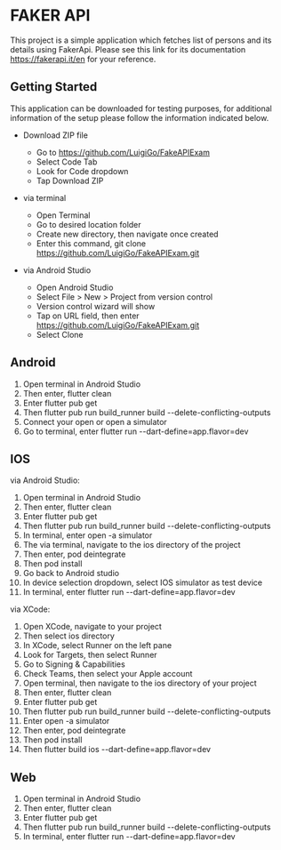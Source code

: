 # FAKER API

This project is a simple application which fetches list of persons and its details using FakerApi.
Please see this link for its documentation https://fakerapi.it/en for your reference.

## Getting Started
This application can be downloaded for testing purposes, for additional information of the setup
please follow the information indicated below.

* Download ZIP file
    * Go to https://github.com/LuigiGo/FakeAPIExam
    * Select Code Tab
    * Look for Code dropdown
    * Tap Download ZIP

* via terminal
    * Open Terminal
    * Go to desired location folder
    * Create new directory, then navigate once created
    * Enter this command, git clone https://github.com/LuigiGo/FakeAPIExam.git

* via Android Studio
    * Open Android Studio
    * Select File > New > Project from version control
    * Version control wizard will show
    * Tap on URL field, then enter https://github.com/LuigiGo/FakeAPIExam.git
    * Select Clone

## Android
1. Open terminal in Android Studio
2. Then enter, flutter clean
3. Enter flutter pub get
4. Then flutter pub run build_runner build --delete-conflicting-outputs
5. Connect your open or open a simulator
6. Go to terminal, enter flutter run --dart-define=app.flavor=dev

## IOS
via Android Studio:
1. Open terminal in Android Studio
2. Then enter, flutter clean
3. Enter flutter pub get
4. Then flutter pub run build_runner build --delete-conflicting-outputs
5. In terminal, enter open -a simulator
6. The via terminal, navigate to the ios directory of the project
7. Then enter, pod deintegrate
8. Then pod install
9. Go back to Android studio
10. In device selection dropdown, select IOS simulator as test device
11. In terminal, enter flutter run --dart-define=app.flavor=dev

via XCode:
1. Open XCode, navigate to your project
2. Then select ios directory
3. In XCode, select Runner on the left pane
4. Look for Targets, then select Runner
5. Go to Signing & Capabilities
6. Check Teams, then select your Apple account
7. Open terminal, then navigate to the ios directory of your project
8. Then enter, flutter clean
9. Enter flutter pub get
10. Then flutter pub run build_runner build --delete-conflicting-outputs
11. Enter open -a simulator
12. Then enter, pod deintegrate
13. Then pod install
14. Then flutter build ios --dart-define=app.flavor=dev

## Web
1. Open terminal in Android Studio
2. Then enter, flutter clean
3. Enter flutter pub get
4. Then flutter pub run build_runner build --delete-conflicting-outputs
5. In terminal, enter flutter run --dart-define=app.flavor=dev
